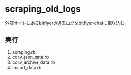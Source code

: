 # scraping_old_logs

外部サイトにあるbitflyerの過去ログをbitflyer-chatに取り込む。

## 実行 

1. scraping.rb
2. conv_json_data.rb
3. conv_archive_data.rb
4. import_data.rb
